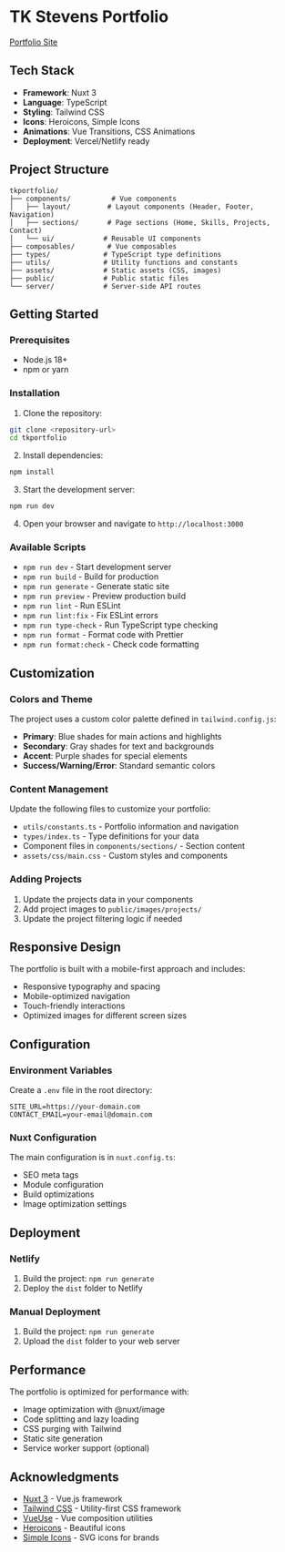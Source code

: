 # TK Stevens Portfolio

[Portfolio Site](https://tjstevens-portfolio.netlify.app/)

## Tech Stack

- **Framework**: Nuxt 3
- **Language**: TypeScript
- **Styling**: Tailwind CSS
- **Icons**: Heroicons, Simple Icons
- **Animations**: Vue Transitions, CSS Animations
- **Deployment**: Vercel/Netlify ready

## Project Structure

```
tkportfolio/
├── components/          # Vue components
│   ├── layout/         # Layout components (Header, Footer, Navigation)
│   ├── sections/       # Page sections (Home, Skills, Projects, Contact)
│   └── ui/            # Reusable UI components
├── composables/        # Vue composables
├── types/             # TypeScript type definitions
├── utils/             # Utility functions and constants
├── assets/            # Static assets (CSS, images)
├── public/            # Public static files
└── server/            # Server-side API routes
```

## Getting Started

### Prerequisites

- Node.js 18+ 
- npm or yarn

### Installation

1. Clone the repository:
```bash
git clone <repository-url>
cd tkportfolio
```

2. Install dependencies:
```bash
npm install
```

3. Start the development server:
```bash
npm run dev
```

4. Open your browser and navigate to `http://localhost:3000`

### Available Scripts

- `npm run dev` - Start development server
- `npm run build` - Build for production
- `npm run generate` - Generate static site
- `npm run preview` - Preview production build
- `npm run lint` - Run ESLint
- `npm run lint:fix` - Fix ESLint errors
- `npm run type-check` - Run TypeScript type checking
- `npm run format` - Format code with Prettier
- `npm run format:check` - Check code formatting

## Customization

### Colors and Theme

The project uses a custom color palette defined in `tailwind.config.js`:

- **Primary**: Blue shades for main actions and highlights
- **Secondary**: Gray shades for text and backgrounds
- **Accent**: Purple shades for special elements
- **Success/Warning/Error**: Standard semantic colors

### Content Management

Update the following files to customize your portfolio:

- `utils/constants.ts` - Portfolio information and navigation
- `types/index.ts` - Type definitions for your data
- Component files in `components/sections/` - Section content
- `assets/css/main.css` - Custom styles and components

### Adding Projects

1. Update the projects data in your components
2. Add project images to `public/images/projects/`
3. Update the project filtering logic if needed

## Responsive Design

The portfolio is built with a mobile-first approach and includes:

- Responsive typography and spacing
- Mobile-optimized navigation
- Touch-friendly interactions
- Optimized images for different screen sizes

## Configuration

### Environment Variables

Create a `.env` file in the root directory:

```env
SITE_URL=https://your-domain.com
CONTACT_EMAIL=your-email@domain.com
```

### Nuxt Configuration

The main configuration is in `nuxt.config.ts`:

- SEO meta tags
- Module configuration
- Build optimizations
- Image optimization settings

## Deployment

### Netlify

1. Build the project: `npm run generate`
2. Deploy the `dist` folder to Netlify

### Manual Deployment

1. Build the project: `npm run generate`
2. Upload the `dist` folder to your web server

## Performance

The portfolio is optimized for performance with:

- Image optimization with @nuxt/image
- Code splitting and lazy loading
- CSS purging with Tailwind
- Static site generation
- Service worker support (optional)

## Acknowledgments

- [Nuxt 3](https://nuxt.com/) - Vue.js framework
- [Tailwind CSS](https://tailwindcss.com/) - Utility-first CSS framework
- [VueUse](https://vueuse.org/) - Vue composition utilities
- [Heroicons](https://heroicons.com/) - Beautiful icons
- [Simple Icons](https://simpleicons.org/) - SVG icons for brands
